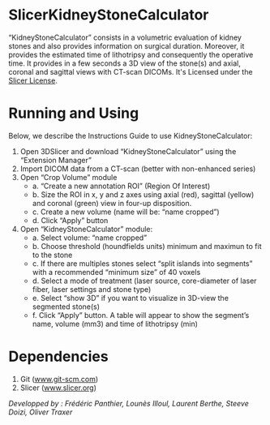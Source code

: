 SlicerKidneyStoneCalculator
===========================

“KidneyStoneCalculator” consists in a volumetric evaluation of kidney stones and also provides information on surgical duration. Moreover, it provides the estimated time of lithotripsy and consequently the operative time. It provides in a few seconds a 3D view of the stone(s) and axial, coronal and sagittal views with CT-scan DICOMs.
It's Licensed under the [Slicer License](https://github.com/Slicer/Slicer/blob/master/License.txt). 

Running and Using
=================

Below, we describe the Instructions Guide to use KidneyStoneCalculator:

1. Open 3DSlicer and download “KidneyStoneCalculator” using the “Extension Manager”
2. Import DICOM data from a CT-scan (better with non-enhanced series)
3. Open “Crop Volume” module 
   - a. “Create a new annotation ROI” (Region Of Interest)
   - b. Size the ROI in x, y and z axes using axial (red), sagittal (yellow) and coronal (green) view in four-up disposition. 
   - c. Create a new volume (name will be: “name cropped”)
   - d. Click “Apply” button
4. Open “KidneyStoneCalculator” module:
   - a. Select volume: “name cropped”
   - b. Choose threshold (houndfields units) minimum and maximun to fit to the stone
   - c. If there are multiples stones select “split islands into segments” with a recommended “minimum size” of 40 voxels
   - d. Select a mode of treatment (laser source, core-diameter of laser fiber, laser settings and stone type)
   - e. Select “show 3D” if you want to visualize in 3D-view the segmented stone(s)
   - f. Click “Apply” button. A table will appear to show the segment’s name, volume (mm3) and time of lithotripsy (min)

Dependencies
=======================

1. Git    (www.git-scm.com)
2. Slicer (www.slicer.org)

*Developped by : Frédéric Panthier, Lounès Illoul, Laurent Berthe, Steeve Doizi, Oliver Traxer*
 
